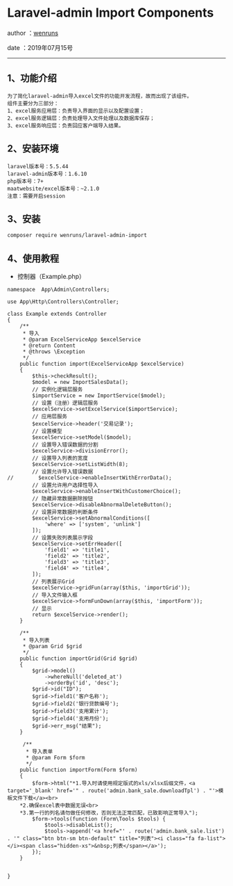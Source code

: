 Laravel-admin Import Components
=============================================
author ：[wenruns](https://github.com/wenruns/laravel-admin-import)

date ：2019年07月15号

____________________

1、功能介绍
----------------------------------------------

    为了简化laravel-admin导入excel文件的功能开发流程，故而出现了该组件。
    组件主要分为三部分：
    1、excel服务应用层：负责导入界面的显示以及配置设置；
    2、excel服务逻辑层：负责处理导入文件处理以及数据库保存；
    3、excel服务响应层：负责回应客户端导入结果。
    
2、安装环境
----------------------------------------------
    laravel版本号：5.5.44
    laravel-admin版本号：1.6.10
    php版本号：7+
    maatwebsite/excel版本号：~2.1.0
    注意：需要开启session

3、安装
----------------------------------------------
```angular2
composer require wenruns/laravel-admin-import
```
4、使用教程
----------------------------------------------
- 控制器（Example.php）
```
namespace  App\Admin\Controllers;

use App\Http\Controllers\Controller;

class Example extends Controller 
{
    /**
     * 导入
     * @param ExcelServiceApp $excelService
     * @return Content
     * @throws \Exception
     */
    public function import(ExcelServiceApp $excelService)
    {
        $this->checkResult();
        $model = new ImportSalesData();
        // 实例化逻辑层服务
        $importService = new ImportService($model);
        // 设置（注册）逻辑层服务
        $excelService->setExcelService($importService);
        // 应用层服务
        $excelService->header('交易记录');
        // 设置模型
        $excelService->setModel($model);
        // 设置导入错误数据的分割
        $excelService->divisionError();
        // 设置导入列表的宽度
        $excelService->setListWidth(8);
        // 设置允许导入错误数据
//        $excelService->enableInsertWithErrorData();
        // 设置允许用户选择性导入
        $excelService->enableInsertWithCustomerChoice();
        // 隐藏异常数据删除按钮
        $excelService->disableAbnormalDeleteButton();
        // 设置异常数据的判断条件
        $excelService->setAbnormalConditions([
            'where' => ['system', 'unlink']
        ]);
        // 设置失败列表展示字段
        $excelService->setErrHeader([
            'field1' => 'title1',
            'field2' => 'title2',
            'field3' => 'title3',
            'field4' => 'title4',
        ]);
        // 列表展示Grid
        $excelService->gridFun(array($this, 'importGrid'));
        // 导入文件输入框
        $excelService->formFunDown(array($this, 'importForm'));
        // 显示
        return $excelService->render();
    }
    
    /**
     * 导入列表
     * @param Grid $grid
     */
    public function importGrid(Grid $grid)
    {
        $grid->model()
            ->whereNull('deleted_at')
            ->orderBy('id', 'desc');
        $grid->id("ID");
        $grid->field1('客户名称');
        $grid->field2('银行贷款编号');
        $grid->field3('支用累计');
        $grid->field4('支用月份');
        $grid->err_msg("结果");
    }
    
     /**
      * 导入表单
      * @param Form $form
      */
    public function importForm(Form $form)
    {
        $form->html("*1.导入时请使用规定版式的xls/xlsx后缀文件，<a target='_blank' href='" . route('admin.bank_sale.downloadTpl') . "'>模板文件下载</a><br>
    *2.确保excel表中数据无误<br>
    *3.第一行的列名请勿做任何修改，否则无法正常匹配，已致影响正常导入");
        $form->tools(function (Form\Tools $tools) {
            $tools->disableList();
            $tools->append('<a href="' . route('admin.bank_sale.list') . '" class="btn btn-sm btn-default" title="列表"><i class="fa fa-list"></i><span class="hidden-xs">&nbsp;列表</span></a>');
        });
    }


}
```

